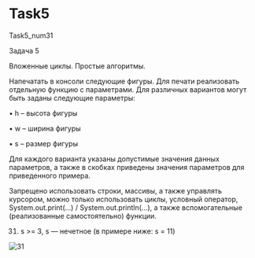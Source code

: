 # Task5
Task5_num31

Задача 5

Вложенные циклы. Простые алгоритмы.

Напечатать в консоли следующие фигуры.
Для печати реализовать отдельную функцию с параметрами.
Для различных вариантов могут быть заданы следующие параметры:

•	h – высота фигуры

•	w – ширина фигуры

•	s – размер фигуры

Для каждого варианта указаны допустимые значения данных параметров, а также в скобках приведены значения параметров для приведенного примера.

Запрещено использовать строки, массивы, а также управлять курсором, 
можно только использовать циклы, условный оператор, System.out.print(...) / System.out.println(…), 
а также вспомогательные (реализованные самостоятельно) функции.

31.	s >= 3, s — нечетное (в примере ниже: s = 11)

![31](https://user-images.githubusercontent.com/90615042/138567074-03702bf4-e83a-4f3b-a3dd-9c2dda4471d9.png)

